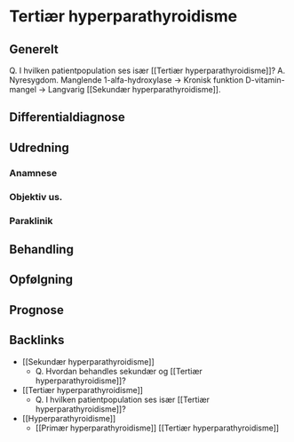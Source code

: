# Tertiær hyperparathyroidisme
## Generelt
Q. I hvilken patientpopulation ses især [[Tertiær hyperparathyroidisme]]?
A. Nyresygdom. Manglende 1-alfa-hydroxylase -> Kronisk funktion D-vitamin-mangel -> Langvarig [[Sekundær hyperparathyroidisme]].

## Differentialdiagnose


## Udredning
### Anamnese

### Objektiv us.

### Paraklinik

## Behandling


## Opfølgning


## Prognose


<!-- #anki/tag/med/Endocrinology #anki/deck/Medicine -->

## Backlinks
* [[Sekundær hyperparathyroidisme]]
	* Q. Hvordan behandles sekundær og [[Tertiær hyperparathyroidisme]]?
* [[Tertiær hyperparathyroidisme]]
	* Q. I hvilken patientpopulation ses især [[Tertiær hyperparathyroidisme]]?
* [[Hyperparathyroidisme]]
	* [[Primær hyperparathyroidisme]]
[[Tertiær hyperparathyroidisme]]

<!-- {BearID:8FEF3941-7E19-4DC6-9579-ED5BEC5E3CAA-43570-00005BAC63C76AA1} -->

